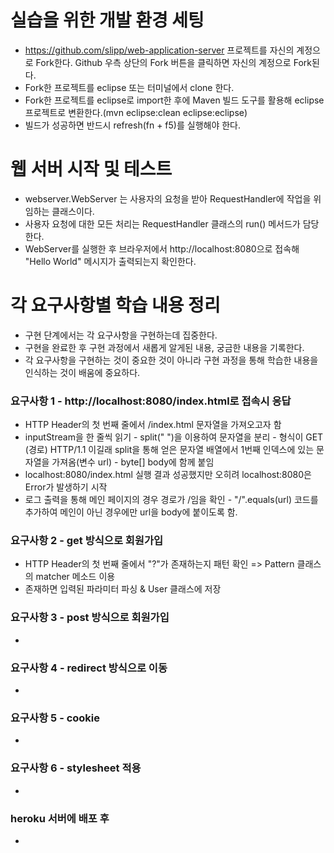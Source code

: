 # 실습을 위한 개발 환경 세팅
* https://github.com/slipp/web-application-server 프로젝트를 자신의 계정으로 Fork한다. Github 우측 상단의 Fork 버튼을 클릭하면 자신의 계정으로 Fork된다.
* Fork한 프로젝트를 eclipse 또는 터미널에서 clone 한다.
* Fork한 프로젝트를 eclipse로 import한 후에 Maven 빌드 도구를 활용해 eclipse 프로젝트로 변환한다.(mvn eclipse:clean eclipse:eclipse)
* 빌드가 성공하면 반드시 refresh(fn + f5)를 실행해야 한다.

# 웹 서버 시작 및 테스트
* webserver.WebServer 는 사용자의 요청을 받아 RequestHandler에 작업을 위임하는 클래스이다.
* 사용자 요청에 대한 모든 처리는 RequestHandler 클래스의 run() 메서드가 담당한다.
* WebServer를 실행한 후 브라우저에서 http://localhost:8080으로 접속해 "Hello World" 메시지가 출력되는지 확인한다.

# 각 요구사항별 학습 내용 정리
* 구현 단계에서는 각 요구사항을 구현하는데 집중한다. 
* 구현을 완료한 후 구현 과정에서 새롭게 알게된 내용, 궁금한 내용을 기록한다.
* 각 요구사항을 구현하는 것이 중요한 것이 아니라 구현 과정을 통해 학습한 내용을 인식하는 것이 배움에 중요하다. 

### 요구사항 1 - http://localhost:8080/index.html로 접속시 응답
* HTTP Header의 첫 번째 줄에서 /index.html 문자열을 가져오고자 함
* inputStream을 한 줄씩 읽기 - split(" ")을 이용하여 문자열을 분리 - 형식이 GET (경로) HTTP/1.1 이길래 split을 통해 얻은 문자열 배열에서 1번째 인덱스에 있는 문자열을 가져옴(변수 url) - byte[] body에 함께 붙임
* localhost:8080/index.html 실행 결과 성공했지만 오히려 localhost:8080은 Error가 발생하기 시작
* 로그 출력을 통해 메인 페이지의 경우 경로가 /임을 확인 - "/".equals(url) 코드를 추가하여 메인이 아닌 경우에만 url을 body에 붙이도록 함.

### 요구사항 2 - get 방식으로 회원가입
* HTTP Header의 첫 번째 줄에서 "?"가 존재하는지 패턴 확인 => Pattern 클래스의 matcher 메소드 이용
* 존재하면 입력된 파라미터 파싱 & User 클래스에 저장

### 요구사항 3 - post 방식으로 회원가입
* 

### 요구사항 4 - redirect 방식으로 이동
* 

### 요구사항 5 - cookie
* 

### 요구사항 6 - stylesheet 적용
* 

### heroku 서버에 배포 후
* 
